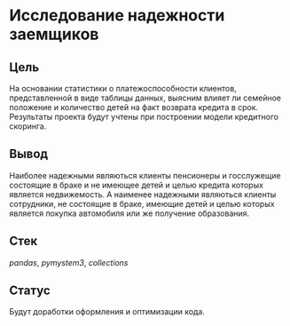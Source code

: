 # Исследование надежности заемщиков

## Цель

На основании статистики о платежоспособности клиентов, представленной в виде таблицы данных, выясним влияет ли семейное положение и количество детей на факт возврата кредита в срок. Результаты проекта будут учтены при построении модели кредитного скоринга.

## Вывод

Наиболее надежными являються клиенты пенсионеры и госслужещие состоящие в браке и не имеющее детей и целью кредита которых является недвижемость. А наименее надежными являються клиенты сотрудники, не состоящие в браке, имеющие детей и целью которых является покупка автомобиля или же получение образования.

## Стек

*pandas*, *pymystem3*, *collections*

## Статус

Будут доработки оформления и оптимизации кода.


